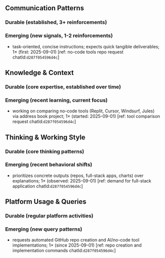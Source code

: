 ## Communication Patterns
### Durable (established, 3+ reinforcements)

### Emerging (new signals, 1-2 reinforcements)
- task-oriented, concise instructions; expects quick tangible deliverables; 1× (first: 2025-09-01) [ref: no-code tools repo request chatId:`d287f054596d4c`]

## Knowledge & Context
### Durable (core expertise, established over time)

### Emerging (recent learning, current focus)
- working on comparing no-code tools (Replit, Cursor, Windsurf, Jules) via address book project; 1× (started: 2025-09-01) [ref: tool comparison request chatId:`d287f054596d4c`]

## Thinking & Working Style
### Durable (core thinking patterns)

### Emerging (recent behavioral shifts)
- prioritizes concrete outputs (repos, full-stack apps, charts) over explanations; 1× (observed: 2025-09-01) [ref: demand for full-stack application chatId:`d287f054596d4c`]

## Platform Usage & Queries
### Durable (regular platform activities)

### Emerging (new query patterns)
- requests automated GitHub repo creation and AI/no-code tool implementations; 1× (since 2025-09-01) [ref: repo creation and implementation commands chatId:`d287f054596d4c`]